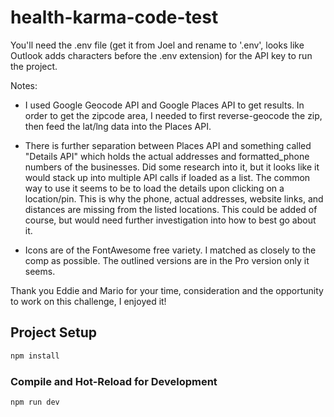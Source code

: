 # health-karma-code-test

You'll need the .env file (get it from Joel and rename to '.env', looks like Outlook adds characters before the .env extension) for the API key to run the project.

Notes:

- I used Google Geocode API and Google Places API to get results. In order to get the zipcode area, I needed to first reverse-geocode the zip, then feed the lat/lng data into the Places API.

- There is further separation between Places API and something called "Details API" which holds the actual addresses and formatted_phone numbers of the businesses. Did some research into it, but it looks like it would stack up into multiple API calls if loaded as a list. The common way to use it seems to be to load the details upon clicking on a location/pin. This is why the phone, actual addresses, website links, and distances are missing from the listed locations. This could be added of course, but would need further investigation into how to best go about it.

- Icons are of the FontAwesome free variety. I matched as closely to the comp as possible. The outlined versions are in the Pro version only it seems.

Thank you Eddie and Mario for your time, consideration and the opportunity to work on this challenge, I enjoyed it!

## Project Setup

```sh
npm install
```

### Compile and Hot-Reload for Development

```sh
npm run dev
```
